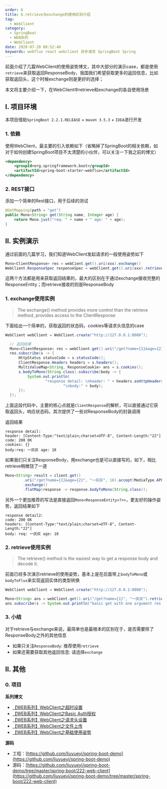 ```yaml
---
order: 6
title: 6.retrieve与exchange的使用区别介绍
tag: 
  - WebClient
category: 
  - SpringBoot
  - WEB系列
  - WebClient
date: 2020-07-28 08:52:48
keywords: webflux react webclient 异步请求 SpringBoot Spring
---
```


前面介绍了几篇WebCilent的使用姿势博文，其中大部分的演示case，都是使用`retrieve`来获取返回ResponseBody，我国我们希望获取更多的返回信息，比如获取返回头，这个时候exchange则是更好的选择；

本文将主要介绍一下，在WebClient中retrieve和exchange的各自使用场景

<!-- more -->

## I. 项目环境

本项目借助`SpringBoot 2.2.1.RELEASE` + `maven 3.5.3` + `IDEA`进行开发

### 1. 依赖

使用WebClient，最主要的引入依赖如下（省略掉了SpringBoot的相关依赖，如对于如何创建SpringBoot项目不太清楚的小伙伴，可以关注一下我之前的博文）

```xml
<dependency>
    <groupId>org.springframework.boot</groupId>
    <artifactId>spring-boot-starter-webflux</artifactId>
</dependency>
```

### 2. REST接口

添加一个简单的Rest接口，用于后续的测试

```java
@GetMapping(path = "get")
public Mono<String> get(String name, Integer age) {
    return Mono.just("req: " + name + " age: " + age);
}
```

## II. 实例演示

通过前面的几篇学习，我们知道WebClient发起请求的一般使用姿势如下

```java
Mono<ClientResponse> res = webCient.get().uri(xxx).exchange()
WebClient.ResponseSpec responseSpec = webClient.get().uri(xxx).retrieve()
```

这两个方法都是用来获取返回结果的，最大的区别在于通过exchange接收完整的ResponseEntity；而retrieve接收的则是ResponseBody

### 1. exchange使用实例

> The exchange() method provides more control than the retrieve method, provides access to the ClientResponse

下面给出一个简单的，获取返回的状态码，cookies等请求头信息的case

```java
WebClient webClient = WebClient.create("http://127.0.0.1:8080");

  // 返回结果
  Mono<ClientResponse> res = webClient.get().uri("/get?name={1}&age={2}", "一灰灰", 18).exchange();
  res.subscribe(s -> {
      HttpStatus statusCode = s.statusCode();
      ClientResponse.Headers headers = s.headers();
      MultiValueMap<String, ResponseCookie> ans = s.cookies();
      s.bodyToMono(String.class).subscribe(body -> {
          System.out.println(
                  "response detail: \nheader: " + headers.asHttpHeaders() + "\ncode: " + statusCode + "\ncookies: " + ans +
                          "\nbody:" + body);
      });
  });
```

上面这段代码中，主要的核心点就是`ClientResponse`的解析，可以直接通过它获取返回头，响应状态码，其次提供了一些对ResponseBody的封装调用

返回结果

```
response detail: 
header: [Content-Type:"text/plain;charset=UTF-8", Content-Length:"22"]
code: 200 OK
cookies: {}
body:req: 一灰灰 age: 18
```

如果我们只关注ResponseBody，用exchange也是可以直接写的，如下，相比retrieve稍微饶了一道

```java
Mono<String> result = client.get()
        .uri("/get?name={1}&age={2}", "一灰灰", 18).accept(MediaType.APPLICATION_JSON)
        .exchange()
        .flatMap(response -> response.bodyToMono(String.class));
```

另外一个更加推荐的写法是直接返回`Mono<ResponseEntity<?>>`，更友好的操作姿势，返回结果如下

```
response detail2: 
code: 200 OK
headers: [Content-Type:"text/plain;charset=UTF-8", Content-Length:"22"]
body: req: 一灰灰 age: 18
```

### 2. retrieve使用实例

> The retrieve() method is the easiest way to get a response body and decode it.

前面已经多次演示retrieve的使用姿势，基本上是在后面带上`bodyToMono`或`bodyToFlux`来实现返回实体的类型转换

```java
WebClient webClient = WebClient.create("http://127.0.0.1:8080");

Mono<String> ans = webClient.get().uri("/get?name={1}", "一灰灰").retrieve().bodyToMono(String.class);
ans.subscribe(s -> System.out.println("basic get with one argument res: " + s));
```

### 3. 小结

对于retrieve与exchange来说，最简单也是最根本的区别在于，是否需要除了ResponseBody之外的其他信息

- 如果只关注`ResponseBody`: 推荐使用`retrieve`
- 如果还需要获取其他返回信息: 请选择`exchange`


## II. 其他

### 0. 项目
**系列博文**

- [【WEB系列】WebClient之超时设置](http://spring.hhui.top/spring-blog/2020/07/17/200717-SpringBoot%E7%B3%BB%E5%88%97WebClient%E4%B9%8B%E8%B6%85%E6%97%B6%E8%AE%BE%E7%BD%AE/)
- [【WEB系列】WebClient之Basic Auth授权](http://spring.hhui.top/spring-blog/2020/07/16/200716-SpringBoot%E7%B3%BB%E5%88%97WebClient%E4%B9%8BBasic-Auth%E6%8E%88%E6%9D%83/)
- [【WEB系列】WebClient之请求头设置](http://spring.hhui.top/spring-blog/2020/07/14/200714-SpringBoot%E7%B3%BB%E5%88%97WebClient%E4%B9%8B%E8%AF%B7%E6%B1%82%E5%A4%B4%E8%AE%BE%E7%BD%AE/)
- [【WEB系列】WebClient之文件上传](http://spring.hhui.top/spring-blog/2020/07/13/200713-SpringBoot%E7%B3%BB%E5%88%97WebClient%E4%B9%8B%E6%96%87%E4%BB%B6%E4%B8%8A%E4%BC%A0/)
- [【WEB系列】WebClient之基础使用姿势](http://spring.hhui.top/spring-blog/2020/07/09/200709-SpringBoot%E7%B3%BB%E5%88%97WebClient%E4%B9%8B%E5%9F%BA%E7%A1%80%E4%BD%BF%E7%94%A8%E5%A7%BF%E5%8A%BF/)

**源码**

- 工程：[https://github.com/liuyueyi/spring-boot-demo](https://github.com/liuyueyi/spring-boot-demo)
- 源码：[https://github.com/liuyueyi/spring-boot-demo/tree/master/spring-boot/222-web-client](https://github.com/liuyueyi/spring-boot-demo/tree/master/spring-boot/222-web-client)


